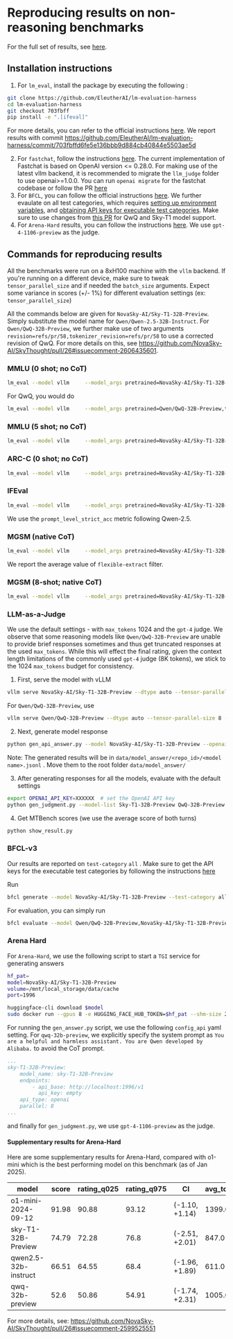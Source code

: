 # Reproducing results on non-reasoning benchmarks

For the full set of results, see [here](./README.md#results-on-qa-and-instruction-following-benchmarks). 

## Installation instructions

1. For `lm_eval`, install the package by executing the following : 

```bash
git clone https://github.com/EleutherAI/lm-evaluation-harness
cd lm-evaluation-harness
git checkout 703fbff
pip install -e ".[ifeval]"
```

For more details, you can refer to the official instructions [here](https://github.com/EleutherAI/lm-evaluation-harness/tree/703fbffd6fe5`e136bbb9d884cb40844e5503ae5d?tab=readme-ov-file#install). We report results with commit https://github.com/EleutherAI/lm-evaluation-harness/commit/703fbffd6fe5e136bbb9d884cb40844e5503ae5d

2. For `fastchat`, follow the instructions [here](https://github.com/lm-sys/FastChat/tree/main/fastchat/llm_judge#install). The current implementation of Fastchat is based on OpenAI version <= 0.28.0. For making use of the latest vllm backend, it is recommended to migrate the `llm_judge` folder to use openai>=1.0.0. You can run `openai migrate` for the fastchat codebase or follow the PR [here](https://github.com/lm-sys/FastChat/pull/2915/files)
3. For `BFCL`, you can follow the official instructions [here](https://github.com/ShishirPatil/gorilla/tree/main/berkeley-function-call-leaderboard#basic-installation). We further evaulate on all test categories, which requires [setting up environment variables](https://github.com/ShishirPatil/gorilla/tree/main/berkeley-function-call-leaderboard#setting-up-environment-variables), and [obtaining API keys for executable test categories](https://github.com/ShishirPatil/gorilla/tree/main/berkeley-function-call-leaderboard#api-keys-for-executable-test-categories). Make sure to use changes from [this PR](https://github.com/ShishirPatil/gorilla/pull/888) for QwQ and Sky-T1 model support.
4. For `Arena-Hard` results, you can follow the instructions [here](https://github.com/lmarena/arena-hard-auto). We use `gpt-4-1106-preview` as the judge.

## Commands for reproducing results

All the benchmarks were run on a 8xH100 machine with the `vllm` backend. If you're running on a different device, make sure to tweak `tensor_parallel_size` and if needed the `batch_size` arguments.  Expect some variance in scores (+/- 1%) for different evaluation settings (ex: `tensor_parallel_size`)

All the commands below are given for `NovaSky-AI/Sky-T1-32B-Preview`. Simply substitute the model name for `Qwen/Qwen-2.5-32B-Instruct`. For `Qwen/QwQ-32B-Preview`, we further make use of two arguments `revision=refs/pr/58,tokenizer_revision=refs/pr/58` to use a corrected revision of QwQ. For more details on this, see https://github.com/NovaSky-AI/SkyThought/pull/26#issuecomment-2606435601. 

### MMLU (0 shot; no CoT)

```bash
lm_eval --model vllm     --model_args pretrained=NovaSky-AI/Sky-T1-32B-Preview,tensor_parallel_size=8,dtype=auto,gpu_memory_utilization=0.8,data_parallel_size=1,max_model_len=2048     --tasks mmlu --trust_remote_code     --batch_size 8 --apply_chat_template --fewshot_as_multiturn
```

For QwQ, you would do 

```bash
lm_eval --model vllm     --model_args pretrained=Qwen/QwQ-32B-Preview,tensor_parallel_size=8,dtype=auto,gpu_memory_utilization=0.8,data_parallel_size=1,max_model_len=2048revision=refs/pr/58,tokenizer_revision=refs/pr/58   --tasks mmlu --trust_remote_code     --batch_size 8 --apply_chat_template --fewshot_as_multiturn
```

### MMLU (5 shot; no CoT)

```bash
lm_eval --model vllm     --model_args pretrained=NovaSky-AI/Sky-T1-32B-Preview,tensor_parallel_size=8,dtype=auto,gpu_memory_utilization=0.8,data_parallel_size=1,max_model_len=2048     --tasks mmlu --trust_remote_code     --batch_size 8 --apply_chat_template --fewshot_as_multiturn --num_fewshot 5
```

### ARC-C (0 shot; no CoT)

```bash
lm_eval --model vllm     --model_args pretrained=NovaSky-AI/Sky-T1-32B-Preview,tensor_parallel_size=8,dtype=auto,gpu_memory_utilization=0.8,data_parallel_size=1,max_model_len=2048     --tasks arc_challenge --trust_remote_code     --batch_size 8 --apply_chat_template --fewshot_as_multiturn
```

### IFEval

```bash
lm_eval --model vllm     --model_args pretrained=NovaSky-AI/Sky-T1-32B-Preview,tensor_parallel_size=8,dtype=auto,gpu_memory_utilization=0.9,data_parallel_size=1     --tasks leaderboard_ifeval --trust_remote_code   --batch_size auto --apply_chat_template --fewshot_as_multiturn
```

We use the `prompt_level_strict_acc` metric following Qwen-2.5. 

### MGSM (native CoT)

```bash 
lm_eval --model vllm     --model_args pretrained=NovaSky-AI/Sky-T1-32B-Preview,tensor_parallel_size=8,dtype=auto,gpu_memory_utilization=0.8,data_parallel_size=1,max_model_len=2048     --tasks mgsm_direct --trust_remote_code     --batch_size 8 --apply_chat_template --fewshot_as_multiturn
```

We report the average value of `flexible-extract` filter. 

### MGSM (8-shot; native CoT)

```bash
lm_eval --model vllm     --model_args pretrained=NovaSky-AI/Sky-T1-32B-Preview,tensor_parallel_size=8,dtype=auto,gpu_memory_utilization=0.8,data_parallel_size=1,max_model_len=2048     --tasks mgsm_direct --trust_remote_code --batch_size 8 --apply_chat_template --fewshot_as_multiturn --num_fewshot 8
```

### LLM-as-a-Judge

We use the default settings - with `max_tokens` 1024 and the `gpt-4` judge. We observe that some reasoning models like `Qwen/QwQ-32B-Preview` are unable to provide brief responses sometimes and thus get truncated responses at the used `max_tokens`. While this will effect the final rating, given the context length limitations of the commonly used `gpt-4` judge (8K tokens), we stick to the 1024 `max_tokens` budget for consistency. 

1. First, serve the model with vLLM 


```bash
vllm serve NovaSky-AI/Sky-T1-32B-Preview --dtype auto --tensor-parallel-size 8 --gpu-memory-utilization 0.9
```

For `Qwen/QwQ-32B-Preview`,  use 

```bash 
vllm serve Qwen/QwQ-32B-Preview --dtype auto --tensor-parallel-size 8 --gpu-memory-utilization 0.9 --revision refs/pr/58 --tokenizer-revision refs/pr/58
```

2. Next, generate model response 

```bash
python gen_api_answer.py --model NovaSky-AI/Sky-T1-32B-Preview --openai-api-base http://localhost:8000/v1 --parallel 50
```

Note: The generated results will be in `data/model_answer/<repo_id>/<model name>.jsonl` . Move them to the root folder `data/model_answer/`

3. After generating responses for all the models, evaluate with the default settings

```bash
export OPENAI_API_KEY=XXXXXX  # set the OpenAI API key
python gen_judgment.py --model-list Sky-T1-32B-Preview QwQ-32B-Preview Qwen2.5-32B-Instruct --parallel  2
```
4. Get MTBench scores (we use the average score of both turns)

```bash
python show_result.py
```

### BFCL-v3

Our results are reported on `test-category` `all` . Make sure to get the API keys for the executable test categories by following the instructions [here](https://github.com/ShishirPatil/gorilla/tree/main/berkeley-function-call-leaderboard#api-keys-for-executable-test-categories)

Run

```bash
bfcl generate --model NovaSky-AI/Sky-T1-32B-Preview --test-category all --backend vllm --num-gpus 8 --gpu-memory-utilization 0.9 
```

For evaluation, you can simply run

```bash
bfcl evaluate --model Qwen/QwQ-32B-Preview,NovaSky-AI/Sky-T1-32B-Preview,Qwen/Qwen2.5-32B-Instruct  --test-category all --api-sanity-check
```
### Arena Hard
For `Arena-Hard`, we use the following script to start a `TGI` service for generating answers 
```bash
hf_pat=
model=NovaSky-AI/Sky-T1-32B-Preview
volume=/mnt/local_storage/data/cache
port=1996

huggingface-cli download $model
sudo docker run --gpus 8 -e HUGGING_FACE_HUB_TOKEN=$hf_pat --shm-size 2000g -p $port:80 -v $volume:/data ghcr.io/huggingface/text-generation-inference:2.2.0 --model-id $model --max-input-length 8192 --max-batch-total-tokens 8193 --max-batch-prefill-tokens 8193 --max-total-tokens 8193 --sharded true
```
For running the `gen_answer.py` script, we use the following `config_api` yaml setting. For `qwq-32b-preview`, we explicitly specify the system prompt as `You are a helpful and harmless assistant. You are Qwen developed by Alibaba.` to avoid the CoT prompt.
```yaml
...
sky-T1-32B-Preview:
    model_name: sky-T1-32B-Preview
    endpoints:
        - api_base: http://localhost:1996/v1
          api_key: empty
    api_type: openai
    parallel: 8
...
```
and finally for `gen_judgment.py`, we use `gpt-4-1106-preview` as the judge.

#### Supplementary results for Arena-Hard

Here are some supplementary results for Arena-Hard, compared with o1-mini which is the best performing model on this benchmark (as of Jan 2025). 

| model | score | rating_q025 | rating_q975 | CI | avg_tokens | date |
|-------|--------|------------|-------------|-------|------------|-------|
| o1-mini-2024-09-12 | 91.98 | 90.88 | 93.12 | (-1.10, +1.14) | 1399.0 | 2025-01-18 |
| sky-T1-32B-Preview | 74.79 | 72.28 | 76.8 | (-2.51, +2.01) | 847.0 | 2025-01-18 |
| qwen2.5-32b-instruct | 66.51 | 64.55 | 68.4 | (-1.96, +1.89) | 611.0 | 2025-01-18 |
| qwq-32b-preview | 52.6 | 50.86 | 54.91 | (-1.74, +2.31) | 1005.0 | 2025-01-23 |

For more details, see: https://github.com/NovaSky-AI/SkyThought/pull/26#issuecomment-2599525551 
